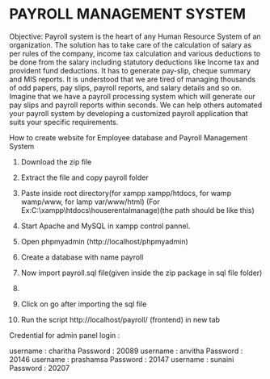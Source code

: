 # PAYROLL MANAGEMENT SYSTEM
Objective:
 Payroll system is the heart of any Human Resource System of an organization. The solution has to take care of the calculation of salary as per rules of the company, income tax calculation and various deductions to be done from the salary including statutory deductions like Income tax and provident fund deductions. It has to generate pay-slip, cheque summary and MIS reports. It is understood that we are tired of managing thousands of odd papers, pay slips, payroll reports, and salary details and so on. Imagine that we have a payroll processing system which will generate our pay slips and payroll reports within seconds. We can help others automated your payroll system by developing a customized payroll application that suits your specific requirements. 

 
How to create website for Employee database and Payroll Management System

1. Download the zip file

2. Extract the file and copy payroll folder

3. Paste inside root directory(for xampp xampp/htdocs, for wamp wamp/www, for lamp var/www/html)
    (For Ex:C:\xampp\htdocs\houserentalmanage)(the path should be like this)

4. Start Apache and MySQL in xampp control pannel.

5. Open phpmyadmin (http://localhost/phpmyadmin)

6. Create a database with name payroll

7. Now import payroll.sql file(given inside the zip package in sql file folder)

8.

9. Click on go after importing the sql file

10. Run the script http://localhost/payroll/  (frontend) in new tab

Credential for admin panel login :

username : charitha  Password : 20089
username : anvitha   Password : 20146
username : prashamsa Password : 20147
username : sunaini   Password : 20207